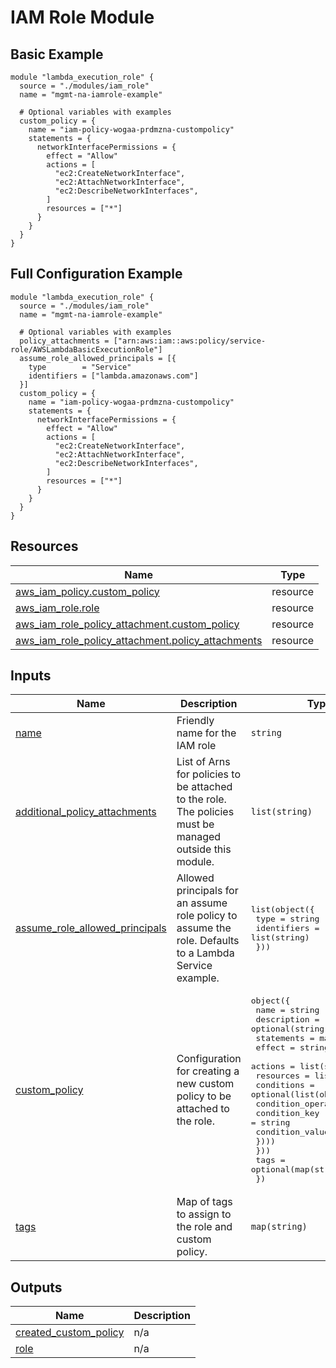 # IAM Role Module

## Basic Example 
```hcl 
module "lambda_execution_role" {
  source = "./modules/iam_role"
  name = "mgmt-na-iamrole-example"

  # Optional variables with examples
  custom_policy = {
    name = "iam-policy-wogaa-prdmzna-custompolicy"
    statements = {
      networkInterfacePermissions = {
        effect = "Allow"
        actions = [
          "ec2:CreateNetworkInterface",
          "ec2:AttachNetworkInterface",
          "ec2:DescribeNetworkInterfaces",
        ]
        resources = ["*"]
      }
    }
  }
}
```

## Full Configuration Example 
```hcl
module "lambda_execution_role" {
  source = "./modules/iam_role"
  name = "mgmt-na-iamrole-example"

  # Optional variables with examples
  policy_attachments = ["arn:aws:iam::aws:policy/service-role/AWSLambdaBasicExecutionRole"]
  assume_role_allowed_principals = [{
    type        = "Service"
    identifiers = ["lambda.amazonaws.com"]
  }]
  custom_policy = {
    name = "iam-policy-wogaa-prdmzna-custompolicy"
    statements = {
      networkInterfacePermissions = {
        effect = "Allow"
        actions = [
          "ec2:CreateNetworkInterface",
          "ec2:AttachNetworkInterface",
          "ec2:DescribeNetworkInterfaces",
        ]
        resources = ["*"]
      }
    }
  }
}
```

<!-- BEGIN_TF_DOCS -->
## Resources

| Name | Type |
|------|------|
| [aws_iam_policy.custom_policy](https://registry.terraform.io/providers/hashicorp/aws/latest/docs/resources/iam_policy) | resource |
| [aws_iam_role.role](https://registry.terraform.io/providers/hashicorp/aws/latest/docs/resources/iam_role) | resource |
| [aws_iam_role_policy_attachment.custom_policy](https://registry.terraform.io/providers/hashicorp/aws/latest/docs/resources/iam_role_policy_attachment) | resource |
| [aws_iam_role_policy_attachment.policy_attachments](https://registry.terraform.io/providers/hashicorp/aws/latest/docs/resources/iam_role_policy_attachment) | resource |

## Inputs

| Name | Description | Type | Default | Required |
|------|-------------|------|---------|:--------:|
| <a name="input_name"></a> [name](#input\_name) | Friendly name for the IAM role | `string` | n/a | yes |
| <a name="input_additional_policy_attachments"></a> [additional\_policy\_attachments](#input\_additional\_policy\_attachments) | List of Arns for policies to be attached to the role. The policies must be managed outside this module. | `list(string)` | `[]` | no |
| <a name="input_assume_role_allowed_principals"></a> [assume\_role\_allowed\_principals](#input\_assume\_role\_allowed\_principals) | Allowed principals for an assume role policy to assume the role. Defaults to a Lambda Service example. | <pre>list(object({<br>    type        = string<br>    identifiers = list(string)<br>  }))</pre> | <pre>[<br>  {<br>    "identifiers": [<br>      "lambda.amazonaws.com"<br>    ],<br>    "type": "Service"<br>  }<br>]</pre> | no |
| <a name="input_custom_policy"></a> [custom\_policy](#input\_custom\_policy) | Configuration for creating a new custom policy to be attached to the role. | <pre>object({<br>    name        = string<br>    description = optional(string)<br>    statements = map(object({<br>      effect    = string<br>      actions   = list(string)<br>      resources = list(string)<br>      conditions = optional(list(object({<br>        condition_operator = string<br>        condition_key      = string<br>        condition_value    = string<br>      })))<br>    }))<br>    tags = optional(map(string))<br>  })</pre> | `null` | no |
| <a name="input_tags"></a> [tags](#input\_tags) | Map of tags to assign to the role and custom policy. | `map(string)` | `{}` | no |

## Outputs

| Name | Description |
|------|-------------|
| <a name="output_created_custom_policy"></a> [created\_custom\_policy](#output\_created\_custom\_policy) | n/a |
| <a name="output_role"></a> [role](#output\_role) | n/a |
<!-- END_TF_DOCS -->